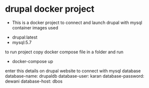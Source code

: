 # drupal docker project
* This is a docker project to connect and  launch drupal with mysql
container images used 
 - drupal:latest
 - mysql:5.7
 
 to run project copy docker compose file in a folder and run
 * docker-compose up
 
enter this details on drupal website to connect with mysql database
database-name: drupaldb
database-user: karan
database-password: dewani
database-host: dbos 
